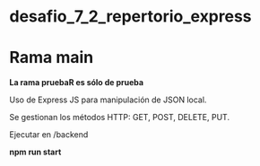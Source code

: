 # desafio_7_2_repertorio_express
# Rama main

**La rama pruebaR es sólo de prueba**

Uso de Express JS para manipulación de JSON local.

Se gestionan los métodos HTTP: GET, POST, DELETE, PUT.

Ejecutar en /backend

**npm run start**
